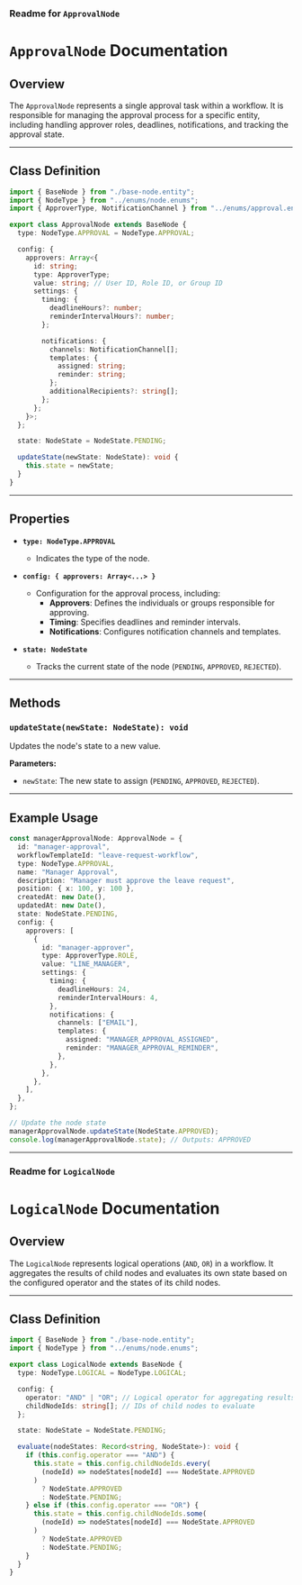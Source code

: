 ### Readme for `ApprovalNode`

# `ApprovalNode` Documentation

## Overview

The `ApprovalNode` represents a single approval task within a workflow. It is responsible for managing the approval process for a specific entity, including handling approver roles, deadlines, notifications, and tracking the approval state.

---

## Class Definition

```typescript
import { BaseNode } from "./base-node.entity";
import { NodeType } from "../enums/node.enums";
import { ApproverType, NotificationChannel } from "../enums/approval.enums";

export class ApprovalNode extends BaseNode {
  type: NodeType.APPROVAL = NodeType.APPROVAL;

  config: {
    approvers: Array<{
      id: string;
      type: ApproverType;
      value: string; // User ID, Role ID, or Group ID
      settings: {
        timing: {
          deadlineHours?: number;
          reminderIntervalHours?: number;
        };

        notifications: {
          channels: NotificationChannel[];
          templates: {
            assigned: string;
            reminder: string;
          };
          additionalRecipients?: string[];
        };
      };
    }>;
  };

  state: NodeState = NodeState.PENDING;

  updateState(newState: NodeState): void {
    this.state = newState;
  }
}
```

---

## Properties

- **`type: NodeType.APPROVAL`**
  - Indicates the type of the node.

- **`config: { approvers: Array<...> }`**
  - Configuration for the approval process, including:
    - **Approvers**: Defines the individuals or groups responsible for approving.
    - **Timing**: Specifies deadlines and reminder intervals.
    - **Notifications**: Configures notification channels and templates.

- **`state: NodeState`**
  - Tracks the current state of the node (`PENDING`, `APPROVED`, `REJECTED`).

---

## Methods

### `updateState(newState: NodeState): void`
Updates the node's state to a new value.

**Parameters:**
- `newState`: The new state to assign (`PENDING`, `APPROVED`, `REJECTED`).

---

## Example Usage

```typescript
const managerApprovalNode: ApprovalNode = {
  id: "manager-approval",
  workflowTemplateId: "leave-request-workflow",
  type: NodeType.APPROVAL,
  name: "Manager Approval",
  description: "Manager must approve the leave request",
  position: { x: 100, y: 100 },
  createdAt: new Date(),
  updatedAt: new Date(),
  state: NodeState.PENDING,
  config: {
    approvers: [
      {
        id: "manager-approver",
        type: ApproverType.ROLE,
        value: "LINE_MANAGER",
        settings: {
          timing: {
            deadlineHours: 24,
            reminderIntervalHours: 4,
          },
          notifications: {
            channels: ["EMAIL"],
            templates: {
              assigned: "MANAGER_APPROVAL_ASSIGNED",
              reminder: "MANAGER_APPROVAL_REMINDER",
            },
          },
        },
      },
    ],
  },
};

// Update the node state
managerApprovalNode.updateState(NodeState.APPROVED);
console.log(managerApprovalNode.state); // Outputs: APPROVED
```

---

### Readme for `LogicalNode`

# `LogicalNode` Documentation

## Overview

The `LogicalNode` represents logical operations (`AND`, `OR`) in a workflow. It aggregates the results of child nodes and evaluates its own state based on the configured operator and the states of its child nodes.

---

## Class Definition

```typescript
import { BaseNode } from "./base-node.entity";
import { NodeType } from "../enums/node.enums";

export class LogicalNode extends BaseNode {
  type: NodeType.LOGICAL = NodeType.LOGICAL;

  config: {
    operator: "AND" | "OR"; // Logical operator for aggregating results
    childNodeIds: string[]; // IDs of child nodes to evaluate
  };

  state: NodeState = NodeState.PENDING;

  evaluate(nodeStates: Record<string, NodeState>): void {
    if (this.config.operator === "AND") {
      this.state = this.config.childNodeIds.every(
        (nodeId) => nodeStates[nodeId] === NodeState.APPROVED
      )
        ? NodeState.APPROVED
        : NodeState.PENDING;
    } else if (this.config.operator === "OR") {
      this.state = this.config.childNodeIds.some(
        (nodeId) => nodeStates[nodeId] === NodeState.APPROVED
      )
        ? NodeState.APPROVED
        : NodeState.PENDING;
    }
  }
}
